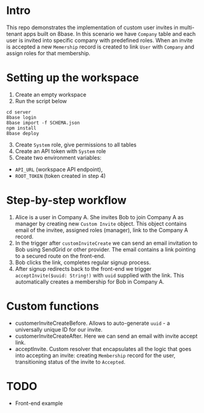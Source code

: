 # Intro
This repo demonstrates the implementation of custom user invites in multi-tenant apps built on 8base. In this scenario we have `Company` table and each user is invited into specific company with predefined roles. When an invite is accepted a new `Memership` record is created to link `User` with `Company` and assign roles for that membership.

# Setting up the workspace
1. Create an empty workspace
2. Run the script below
```
cd server
8base login
8base import -f SCHEMA.json
npm install
8base deploy
```
3. Create `System` role, give permissions to all tables
4. Create an API token with `System` role
5. Create two environment variables: 
* `API_URL` (workspace API endpoint), 
* `ROOT_TOKEN`  (token created in step 4)

# Step-by-step workflow
1. Alice is a user in Company A. She invites Bob to join Company A as manager by creating new `Custom Invite` object. This object contains email of the invitee, assigned roles (manager), link to the Company A record.
2. In the trigger after `customInviteCreate` we can send an email invitation to Bob using SendGrid or other provider. The email contains a link pointing to a secured route on the front-end.
3. Bob clicks the link, completes regular signup process.
4. After signup redirects back to the front-end we trigger `acceptInvite($uuid: String!)` with `uuid` supplied with the link. This automatically creates a membership for Bob in Company A.

# Custom functions
* customerInviteCreateBefore. Allows to auto-generate `uuid` - a universally unique ID for our invite.
* customerInviteCreateAfter. Here we can send an email with invite accept link.
* acceptInvite. Custom resolver that encapsulates all the logic that goes into accepting an invite: creating `Membership` record for the user, transitioning status of the invite to `Accepted`.

# TODO
* Front-end example
